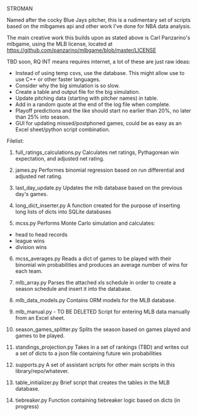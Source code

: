 STROMAN

Named after the cocky Blue Jays pitcher, this is a rudimentary set 
of scripts based on the mlbgames api and other work I've done 
for NBA data analysis. 

The main creative work this builds upon as stated above is Carl Panzarino's
mlbgame, using the MLB license, located at https://github.com/panzarino/mlbgame/blob/master/LICENSE

TBD soon, RQ INT means requires internet, a lot of these are just raw ideas:

* Instead of using temp csvs, use the database. This might allow use to use C++ or other faster languages.
* Consider why the big simulation is so slow.
* Create a table and output file for the big simulation.
* Update pitching data (starting with pitcher names) in table.
* Add in a random quote at the end of the log file when complete.
* Playoff predictions and the like should start no earlier than 20%, no later than 25% into season.
* GUI for updating missed/postphoned games, could be as easy as an Excel sheet/python script combination.

Filelist:

1. full_ratings_calculations.py
Calculates net ratings, Pythagorean win 
expectation, and adjusted net rating.

2. james.py
Performes binomial regression based on run
differential and adjusted net rating.

3. last_day_update.py
Updates the mlb database based on the 
previous day's games.

4. long_dict_inserter.py
A function created for the purpose of 
inserting long lists of dicts into SQLite
databases

5. mcss.py
Performs Monte Carlo simulation and calculates:
* head to head records
* league wins
* division wins

6. mcss_averages.py
Reads a dict of games to be played with their binomial 
win probabilities and produces an average number of wins 
for each team.

7. mlb_array.py
Parses the attached xls schedule in order to create a 
season schedule and insert it into the database.

8. mlb_data_models.py
Contains ORM models for the MLB database.

9. mlb_manual.py - TO BE DELETED
Script for entering MLB data manually from an Excel 
sheet.

10. season_games_splitter.py
Splits the season based on games played and games to be 
played.

11. standings_projection.py
Takes in a set of rankings (TBD) and writes out a set of 
dicts to a json file containing future win probabilities

12. supports.py
A set of assistant scripts for other main scripts in this 
library/repo/whatever.

13. table_initializer.py
Brief script that creates the tables in the MLB database.

14. tiebreaker.py
Function containing tiebreaker logic based 
on dicts (in progress)



